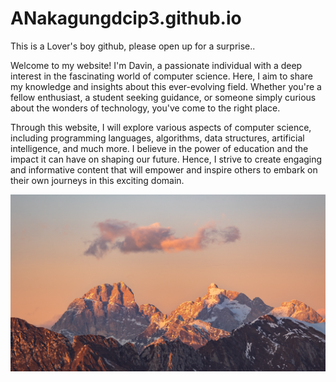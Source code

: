 # ANakagungdcip3.github.io
This is a Lover's boy github, please open up for a surprise.. 

Welcome to my website! I'm Davin, a passionate individual with a deep interest in the fascinating world of computer science. Here, I aim to share my knowledge and insights about this ever-evolving field. Whether you're a fellow enthusiast, a student seeking guidance, or someone simply curious about the wonders of technology, you've come to the right place.

Through this website, I will explore various aspects of computer science, including programming languages, algorithms, data structures, artificial intelligence, and much more. I believe in the power of education and the impact it can have on shaping our future. Hence, I strive to create engaging and informative content that will empower and inspire others to embark on their own journeys in this exciting domain.

![theImages](IMG_0509.jpeg)